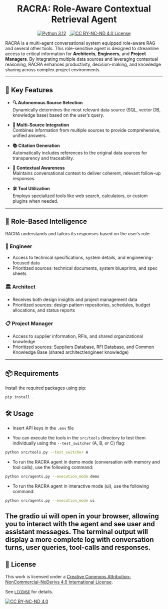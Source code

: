 <h1 align="center">RACRA: Role-Aware Contextual Retrieval Agent</h1>

<p align="center">
  <a href="https://www.python.org/downloads/release/python-3120/" target="_blank" rel="noopener noreferrer">
    <img src="https://img.shields.io/badge/python-3.12-blue?logo=python&logoColor=white" alt="Python 3.12" style="margin-right:10px;" />
  </a>
  <a href="https://creativecommons.org/licenses/by-nc-nd/4.0/" target="_blank" rel="noopener noreferrer">
    <img src="https://img.shields.io/badge/License-CC%20BY--NC--ND%204.0-lightgrey.svg" alt="CC BY-NC-ND 4.0 License" />
  </a>
</p>

RACRA is a multi-agent conversational system equipped role-aware RAG and several other tools. This role-sensitive agent is designed to streamline access to critical information for **Architects**, **Engineers**, and **Project Managers**. By integrating multiple data sources and leveraging contextual reasoning, RACRA enhances productivity, decision-making, and knowledge sharing across complex project environments.

---

## 🚀 Key Features

- **🔍 Autonomous Source Selection**  
  Dynamically determines the most relevant data source (SQL, vector DB, knowledge base) based on the user’s query.


- **🔗 Multi-Source Integration**  
  Combines information from multiple sources to provide comprehensive, unified answers.


- **📚 Citation Generation**  
  Automatically includes references to the original data sources for transparency and traceability.


- **🧠 Contextual Awareness**  
  Maintains conversational context to deliver coherent, relevant follow-up responses.


- **🛠️ Tool Utilization**  
  Employs specialized tools like web search, calculators, or custom plugins when needed.

---

## 👥 Role-Based Intelligence

RACRA understands and tailors its responses based on the user’s role:

### 👷 Engineer
- Access to technical specifications, system details, and engineering-focused data  
- Prioritized sources: technical documents, system blueprints, and spec sheets

### 🏛️ Architect
- Receives both design insights and project management data  
- Prioritized sources: design pattern repositories, schedules, budget allocations, and status reports

### 📋 Project Manager
- Access to supplier information, RFIs, and shared organizational knowledge  
- Prioritized sources: Suppliers Database, RFI Database, and Common Knowledge Base (shared architect/engineer knowledge)

---

## 📦 Requirements

Install the required packages using pip:

```bash
pip install .
```

## 🛠️ Usage

- Insert API keys in the `.env` file

- You can execute the tools in the `src/tools` directory to test them individually using the `--test_switcher` (A, B, or C) flag:

```bash
python src/tools.py --test_switcher A 
```

- To run the RACRA agent in demo mode (conversation with memory and tool calls), use the following command:

```bash
python src/agents.py --execution_mode demo 
```

- To run the RACRA agent in interactive mode (ui), use the following command:

```bash
python src/agents.py --execution_mode ui 
```

The gradio ui will open in your browser, allowing you to interact with the agent and see user and assistant messages.
The terminal output will display a more complete log with conversation turns, user queries, tool-calls and responses.
---

## 📎 License

This work is licensed under a
[Creative Commons Attribution-NonCommercial-NoDerivs 4.0 International License][cc-by-nc-nd].

See [`LICENSE`](./LICENSE) for details.

[![CC BY-NC-ND 4.0][cc-by-nc-nd-image]][cc-by-nc-nd]

[cc-by-nc-nd]: http://creativecommons.org/licenses/by-nc-nd/4.0/
[cc-by-nc-nd-image]: https://licensebuttons.net/l/by-nc-nd/4.0/88x31.png
